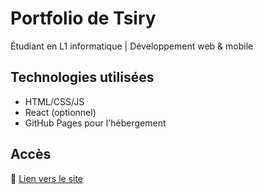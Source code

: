 # Portfolio de Tsiry

Étudiant en L1 informatique | Développement web & mobile

## Technologies utilisées
- HTML/CSS/JS
- React (optionnel)
- GitHub Pages pour l'hébergement

## Accès
🔗 [Lien vers le site](https://tsiry-dev.github.io)
